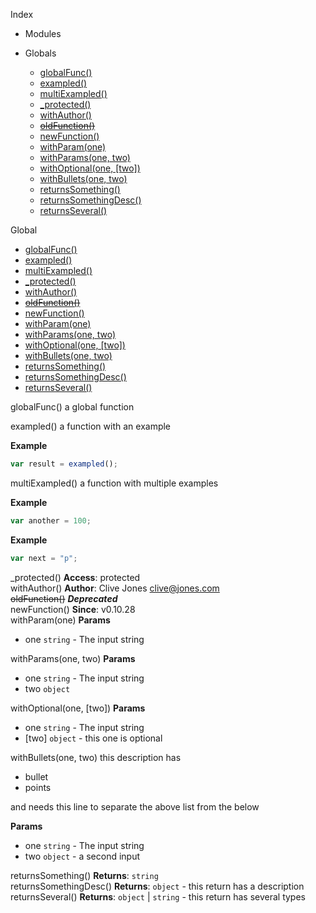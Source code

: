 Index

* Modules

* Globals
  * [globalFunc()](#globalFunc)
  * [exampled()](#exampled)
  * [multiExampled()](#multiExampled)
  * [_protected()](#_protected)
  * [withAuthor()](#withAuthor)
  * [~~oldFunction()~~](#oldFunction)
  * [newFunction()](#newFunction)
  * [withParam(one)](#withParam)
  * [withParams(one, two)](#withParams)
  * [withOptional(one, [two])](#withOptional)
  * [withBullets(one, two)](#withBullets)
  * [returnsSomething()](#returnsSomething)
  * [returnsSomethingDesc()](#returnsSomethingDesc)
  * [returnsSeveral()](#returnsSeveral)

Global
* [globalFunc()](#globalFunc)
* [exampled()](#exampled)
* [multiExampled()](#multiExampled)
* [_protected()](#_protected)
* [withAuthor()](#withAuthor)
* [~~oldFunction()~~](#oldFunction)
* [newFunction()](#newFunction)
* [withParam(one)](#withParam)
* [withParams(one, two)](#withParams)
* [withOptional(one, [two])](#withOptional)
* [withBullets(one, two)](#withBullets)
* [returnsSomething()](#returnsSomething)
* [returnsSomethingDesc()](#returnsSomethingDesc)
* [returnsSeveral()](#returnsSeveral)

<a name="globalFunc"></a>
globalFunc()
a global function

<a name="exampled"></a>
exampled()
a function with an example

**Example**  
```js
var result = exampled();
```

<a name="multiExampled"></a>
multiExampled()
a function with multiple examples

**Example**  
```js
var another = 100;
```

**Example**  
```js
var next = "p";
```

<a name="_protected"></a>
_protected()
**Access**: protected  
<a name="withAuthor"></a>
withAuthor()
**Author**: Clive Jones <clive@jones.com>  
<a name="oldFunction"></a>
~~oldFunction()~~
***Deprecated***  
<a name="newFunction"></a>
newFunction()
**Since**: v0.10.28  
<a name="withParam"></a>
withParam(one)
**Params**

- one `string` - The input string

<a name="withParams"></a>
withParams(one, two)
**Params**

- one `string` - The input string
- two `object`

<a name="withOptional"></a>
withOptional(one, [two])
**Params**

- one `string` - The input string
- [two] `object` - this one is optional

<a name="withBullets"></a>
withBullets(one, two)
this description has 

- bullet
- points

and needs this line to separate the above list from the below

**Params**

- one `string` - The input string
- two `object` - a second input

<a name="returnsSomething"></a>
returnsSomething()
**Returns**: `string`  
<a name="returnsSomethingDesc"></a>
returnsSomethingDesc()
**Returns**: `object` - this return has a description  
<a name="returnsSeveral"></a>
returnsSeveral()
**Returns**: `object` | `string` - this return has several types  
